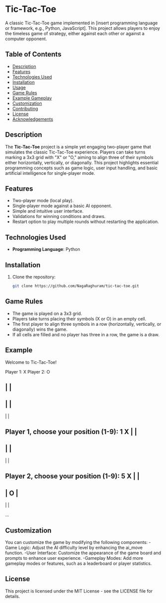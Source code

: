 # Tic-Tac-Toe

A classic Tic-Tac-Toe game implemented in [insert programming language or framework, e.g., Python, JavaScript]. This project allows players to enjoy the timeless game of strategy, either against each other or against a computer opponent.

## Table of Contents

- [Description](#description)
- [Features](#features)
- [Technologies Used](#technologies-used)
- [Installation](#installation)
- [Usage](#usage)
- [Game Rules](#game-rules)
- [Example Gameplay](#example-gameplay)
- [Customization](#customization)
- [Contributing](#contributing)
- [License](#license)
- [Acknowledgements](#acknowledgements)

## Description

The **Tic-Tac-Toe** project is a simple yet engaging two-player game that simulates the classic Tic-Tac-Toe experience. Players can take turns marking a 3x3 grid with "X" or "O," aiming 
to align three of their symbols either horizontally, vertically, or diagonally. This project highlights essential programming concepts such as game logic, user input handling, and basic 
artificial intelligence for single-player mode.

## Features

- Two-player mode (local play).
- Single-player mode against a basic AI opponent.
- Simple and intuitive user interface.
- Validations for winning conditions and draws.
- Restart option to play multiple rounds without restarting the application.

## Technologies Used

- **Programming Language**: Python
  
## Installation

1. Clone the repository:

   ```bash
   git clone https://github.com/NagaRaghuram/tic-tac-toe.git

## Game Rules
- The game is played on a 3x3 grid.
- Players take turns placing their symbols (X or O) in an empty cell.
- The first player to align three symbols in a row (horizontally, vertically, or diagonally) wins the game.
- If all cells are filled and no player has three in a row, the game is a draw.

## Example

Welcome to Tic-Tac-Toe!

Player 1: X
Player 2: O

 |   |  
---------
 |   |  
---------
 |   |  

Player 1, choose your position (1-9): 1
 X |   |  
---------
   |   |  
---------
   |   |  

Player 2, choose your position (1-9): 5
 X |   |  
---------
   | O |  
---------
   |   |  

...

## Customization
You can customize the game by modifying the following components:
-Game Logic: Adjust the AI difficulty level by enhancing the ai_move function.
-User Interface: Customize the appearance of the game board and prompts to enhance user experience.
-Gameplay Modes: Add more gameplay modes or features, such as a leaderboard or player statistics.

## License
This project is licensed under the MIT License - see the LICENSE file for details.
